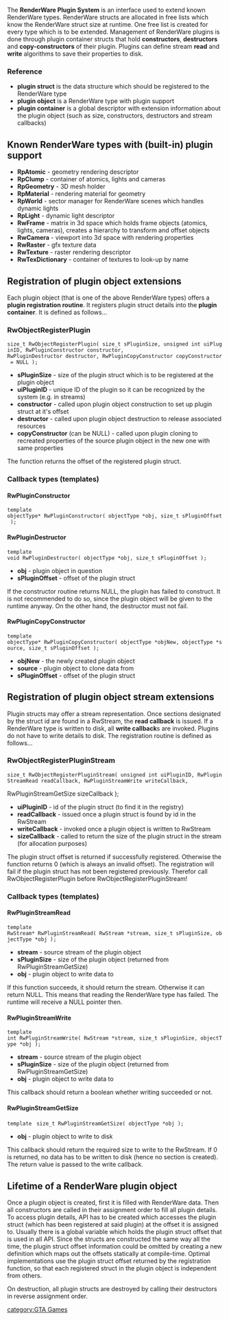 The **RenderWare Plugin System** is an interface used to extend known RenderWare types. RenderWare structs are allocated in free lists which know the RenderWare struct size at runtime. One free list is created for every type which is to be extended. Management of RenderWare plugins is done through plugin container structs that hold **constructors**, **destructors** and **copy-constructors** of their plugin. Plugins can define stream **read** and **write** algorithms to save their properties to disk.

### Reference

-   **plugin struct** is the data structure which should be registered to the RenderWare type
-   **plugin object** is a RenderWare type with plugin support
-   **plugin container** is a global descriptor with extension information about the plugin object (such as size, constructors, destructors and stream callbacks)

Known RenderWare types with (built-in) plugin support
-----------------------------------------------------

-   **RpAtomic** - geometry rendering descriptor
-   **RpClump** - container of atomics, lights and cameras
-   **RpGeometry** - 3D mesh holder
-   **RpMaterial** - rendering material for geometry
-   **RpWorld** - sector manager for RenderWare scenes which handles dynamic lights
-   **RpLight** - dynamic light descriptor
-   **RwFrame** - matrix in 3d space which holds frame objects (atomics, lights, cameras), creates a hierarchy to transform and offset objects
-   **RwCamera** - viewport into 3d space with rendering properties
-   **RwRaster** - gfx texture data
-   **RwTexture** - raster rendering descriptor
-   **RwTexDictionary** - container of textures to look-up by name

Registration of plugin object extensions
----------------------------------------

Each plugin object (that is one of the above RenderWare types) offers a **plugin registration routine**. It registers plugin struct details into the **plugin container**. It is defined as follows...

### RwObjectRegisterPlugin

`size_t RwObjectRegisterPlugin( size_t sPluginSize, unsigned int uiPluginID, RwPluginConstructor constructor,`
`RwPluginDestructor destructor, RwPluginCopyConstructor copyConstructor = NULL );`

-   **sPluginSize** - size of the plugin struct which is to be registered at the plugin object
-   **uiPluginID** - unique ID of the plugin so it can be recognized by the system (e.g. in streams)
-   **constructor** - called upon plugin object construction to set up plugin struct at it's offset
-   **destructor** - called upon plugin object destruction to release associated resources
-   **copyConstructor** (can be NULL) - called upon plugin cloning to recreated properties of the source plugin object in the new one with same properties

The function returns the offset of the registered plugin struct.

### Callback types (templates)

#### RwPluginConstructor

`template `<class objectType>
`objectType* RwPluginConstructor( objectType *obj, size_t sPluginOffset );`

#### RwPluginDestructor

`template `<class objectType>
`void RwPluginDestructor( objectType *obj, size_t sPluginOffset );`

-   **obj** - plugin object in question
-   **sPluginOffset** - offset of the plugin struct

If the constructor routine returns NULL, the plugin has failed to construct. It is not recommended to do so, since the plugin object will be given to the runtime anyway. On the other hand, the destructor must not fail.

#### RwPluginCopyConstructor

`template `<class objectType>
`objectType* RwPluginCopyConstructor( objectType *objNew, objectType *source, size_t sPluginOffset );`

-   **objNew** - the newly created plugin object
-   **source** - plugin object to clone data from
-   **sPluginOffset** - offset of the plugin struct

Registration of plugin object stream extensions
-----------------------------------------------

Plugin structs may offer a stream representation. Once sections designated by the struct id are found in a RwStream, the **read callback** is issued. If a RenderWare type is written to disk, all **write callback**s are invoked. Plugins do not have to write details to disk. The registration routine is defined as follows...

### RwObjectRegisterPluginStream

`size_t RwObjectRegisterPluginStream( unsigned int uiPluginID, RwPluginStreamRead readCallback, RwPluginStreamWrite writeCallback,`

RwPluginStreamGetSize sizeCallback );

-   **uiPluginID** - id of the plugin struct (to find it in the registry)
-   **readCallback** - issued once a plugin struct is found by id in the RwStream
-   **writeCallback** - invoked once a plugin object is written to RwStream
-   **sizeCallback** - called to return the size of the plugin struct in the stream (for allocation purposes)

The plugin struct offset is returned if successfully registered. Otherwise the function returns 0 (which is always an invalid offset). The registration will fail if the plugin struct has not been registered previously. Therefor call RwObjectRegisterPlugin before RwObjectRegisterPluginStream!

### Callback types (templates)

#### RwPluginStreamRead

`template `<class objectType>
`RwStream* RwPluginStreamRead( RwStream *stream, size_t sPluginSize, objectType *obj );`

-   **stream** - source stream of the plugin object
-   **sPluginSize** - size of the plugin object (returned from RwPluginStreamGetSize)
-   **obj** - plugin object to write data to

If this function succeeds, it should return the stream. Otherwise it can return NULL. This means that reading the RenderWare type has failed. The runtime will receive a NULL pointer then.

#### RwPluginStreamWrite

`template `<class objectType>
`int RwPluginStreamWrite( RwStream *stream, size_t sPluginSize, objectType *obj );`

-   **stream** - source stream of the plugin object
-   **sPluginSize** - size of the plugin object (returned from RwPluginStreamGetSize)
-   **obj** - plugin object to write data to

This callback should return a boolean whether writing succeeded or not.

#### RwPluginStreamGetSize

`template `<class objectType>
`size_t RwPluginStreamGetSize( objectType *obj );`

-   **obj** - plugin object to write to disk

This callback should return the required size to write to the RwStream. If 0 is returned, no data has to be written to disk (hence no section is created). The return value is passed to the write callback.

Lifetime of a RenderWare plugin object
--------------------------------------

Once a plugin object is created, first it is filled with RenderWare data. Then all constructors are called in their assignment order to fill all plugin details. To access plugin details, API has to be created which accesses the plugin struct (which has been registered at said plugin) at the offset it is assigned to. Usually there is a global variable which holds the plugin struct offset that is used in all API. Since the structs are constructed the same way all the time, the plugin struct offset information could be omitted by creating a new definition which maps out the offsets statically at compile-time. Optimal implementations use the plugin struct offset returned by the registration function, so that each registered struct in the plugin object is independent from others.

On destruction, all plugin structs are destroyed by calling their destructors in reverse assignment order.

[category:GTA Games](/docs/category:GTA_Games.md "wikilink")
